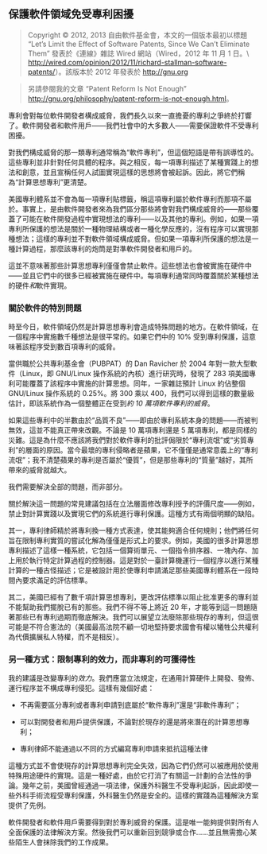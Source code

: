 ## 保護軟件領域免受專利困擾<!--(pandoc) {#pandoc_limit-patent-effect}(pandoc)-->

> Copyright © 2012, 2013 自由軟件基金會，本文的一個版本最初以標題 “Let’s Limit the Effect of Software Patents, Since We Can’t Eliminate Them” 發表於《連線》雜誌 Wired 網站（Wired，2012 年 11 月 1 日。\ <http://wired.com/opinion/2012/11/richard-stallman-software-patents/>）。該版本於 2012 年發表於 <http://gnu.org>

> 另請參閱我的文章 “Patent Reform Is Not Enough” <http://gnu.org/philosophy/patent-reform-is-not-enough.html>。

專利會對每位軟件開發者構成威脅，我們長久以來一直擔憂的專利之爭終於打響了。軟件開發者和軟件用戶——我們社會中的大多數人——需要保證軟件不受專利困擾。

對我們構成威脅的那一類專利通常稱為“軟件專利”，但這個短語是帶有誤導性的。這些專利並非針對任何具體的程序。與之相反，每一項專利描述了某種實踐上的想法和創意，並且宣稱任何人試圖實現這樣的思想將會被起訴。因此，將它們稱為“計算思想專利”更清楚。

美國專利體系並不會為每一項專利貼標籤，稱這項專利屬於軟件專利而那項不屬於。事實上，是由軟件開發者來為我們區分那些將會對我們構成威脅的——那些覆蓋了可能在軟件開發過程中實現想法的專利——以及其他的專利。例如，如果一項專利所保護的想法是關於一種物理結構或者一種化學反應的，沒有程序可以實現那種想法；這樣的專利並不對軟件領域構成威脅。但如果一項專利所保護的想法是一種計算過程，那麼該專利的炮筒是對準軟件開發者和用戶的。

這並不意味著那些計算思想專利僅僅會禁止軟件。這些想法也會被實施在硬件中——並且它們中的很多已經被實施在硬件中。每項專利通常同時覆蓋關於某種想法的硬件*和*軟件實現。

### 關於軟件的特別問題

時至今日，軟件領域仍然是計算思想專利會造成特殊問題的地方。在軟件領域，在一個程序中實施數千種想法是很平常的。如果它們中的 10% 受到專利保護，這意味著該程序受到數百項專利的威脅。

當供職於公共專利基金會（PUBPAT）的 Dan Ravicher 於 2004 年對一款大型軟件（Linux，即 GNU/Linux 操作系統的內核）進行研究時，發現了 283 項美國專利可能覆蓋了該程序中實施的計算思想。同年，一家雜誌預計 Linux 約佔整個 GNU/Linux 操作系統的 0.25%。將 300 乘以 400，我們可以得到這樣的數量級估計，即該系統作為一個整體正在受到*約 10 萬項軟件專利的威脅*。

如果這些專利中的半數由於“品質不良”——即由於專利系統本身的問題——而被判無效，這並不能真正帶來改觀。不論是 10 萬項專利還是 5 萬項專利，都是同樣的災難。這是為什麼不應該將我們對於軟件專利的批評侷限於“專利流氓”或“劣質專利”的層面的原因。當今最壞的專利侵略者是蘋果，它不僅僅是通常意義上的“專利流氓”；我不清楚蘋果的專利是否屬於“優質”，但是那些專利的“質量”越好，其所帶來的威脅就越大。

我們需要解決全部的問題，而非部分。

關於解決這一問題的常見建議包括在立法層面修改專利授予的評價尺度——例如，禁止對計算實踐以及實現它們的系統進行專利保護。這種方式有兩個明顯的缺陷。

其一，專利律師精於將專利換一種方式表達，使其能夠適合任何規則；他們將任何旨在限制專利實質的嘗試化解為僅僅是形式上的要求。例如，美國的很多計算思想專利描述了這樣一種系統，它包括一個算術單元、一個指令排序器、一塊內存、加上用於執行特定計算過程的控制器。這是對於一臺計算機運行一個程序以進行某種計算的一種古怪描述；它是被設計用於使專利申請滿足那些美國專利體系在一段時間內要求滿足的評估標準。

其二，美國已經有了數千項計算思想專利，更改評估標準以阻止批准更多的專利並不能幫助我們擺脫已有的那些。我們不得不等上將近 20 年，才能等到這一問題隨著那些已有專利過期而徹底解決。我們可以展望立法廢除那些現存的專利，但這很可能是不符合憲法的（美國最高法院不顧一切地堅持要求國會有權以犧牲公共權利為代價擴展私人特權，而不是相反）。

### 另一種方式：限制專利的效力，而非專利的可獲得性

我的建議是改變專利的*效力*。我們應當立法規定，在通用計算硬件上開發、發佈、運行程序並不構成專利侵犯。這樣有幾個好處：

-   不再需要區分專利或者專利申請到底屬於“軟件專利”還是“非軟件專利”；

-   可以對開發者和用戶提供保護，不論對於現存的還是將來潛在的計算思想專利；

-   專利律師不能通過以不同的方式編寫專利申請來抵抗這種法律

這種方式並不會使現存的計算思想專利完全失效，因為它們仍然可以被應用於使用特殊用途硬件的實現。這是一種好處，由於它打消了有關這一計劃的合法性的爭論。幾年之前，美國曾經通過一項法律，保護外科醫生不受專利起訴，因此即使一些外科手術流程受專利保護，外科醫生仍然是安全的。這樣的實踐為這種解決方案提供了先例。

軟件開發者和軟件用戶需要得到對於專利威脅的保護。這是唯一能夠提供對所有人全面保護的法律解決方案。然後我們可以重新回到競爭或合作……並且無需擔心某些陌生人會抹除我們的工作成果。


